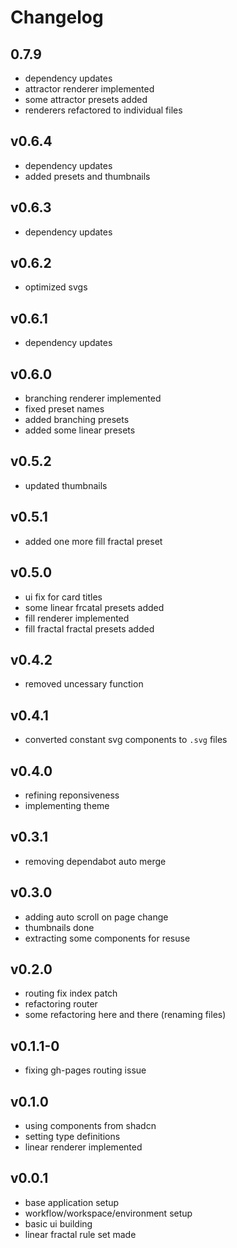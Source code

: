 # Changelog

## 0.7.9

-   dependency updates
-   attractor renderer implemented
-   some attractor presets added
-   renderers refactored to individual files

## v0.6.4

-   dependency updates
-   added presets and thumbnails

## v0.6.3

-   dependency updates

## v0.6.2

-   optimized svgs

## v0.6.1

-   dependency updates

## v0.6.0

-   branching renderer implemented
-   fixed preset names
-   added branching presets
-   added some linear presets

## v0.5.2

-   updated thumbnails

## v0.5.1

-   added one more fill fractal preset

## v0.5.0

-   ui fix for card titles
-   some linear frcatal presets added
-   fill renderer implemented
-   fill fractal fractal presets added

## v0.4.2

-   removed uncessary function

## v0.4.1

-   converted constant svg components to `.svg` files

## v0.4.0

-   refining reponsiveness
-   implementing theme

## v0.3.1

-   removing dependabot auto merge

## v0.3.0

-   adding auto scroll on page change
-   thumbnails done
-   extracting some components for resuse

## v0.2.0

-   routing fix index patch
-   refactoring router
-   some refactoring here and there (renaming files)

## v0.1.1-0

-   fixing gh-pages routing issue

## v0.1.0

-   using components from shadcn
-   setting type definitions
-   linear renderer implemented

## v0.0.1

-   base application setup
-   workflow/workspace/environment setup
-   basic ui building
-   linear fractal rule set made
